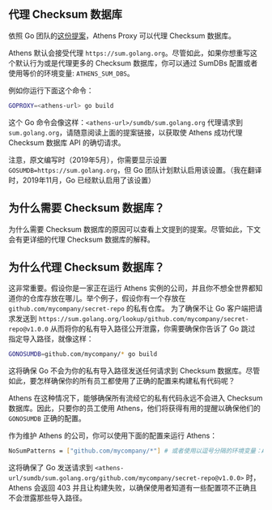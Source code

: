 ## 代理 Checksum 数据库

依照 Go 团队的[这份提案](https://go.googlesource.com/proposal/+/master/design/25530-sumdb.md '这份提案')，Athens Proxy 可以代理 Checksum 数据库。

Athens 默认会接受代理 `https://sum.golang.org`。尽管如此，如果你想重写这个默认行为或是代理更多的 Checksum 数据库，你可以通过 SumDBs 配置或者使用等价的环境变量: `ATHENS_SUM_DBS`。

例如你运行下面这个命令：
```bash
GOPROXY=<athens-url> go build
```

这个 Go 命令会像这样：`<athens-url>/sumdb/sum.golang.org` 代理请求到 `sum.golang.org`，请随意阅读上面的提案链接，以获取使 Athens 成功代理 Checksum 数据库 API 的确切请求。

注意，原文编写时（2019年5月），你需要显示设置 `GOSUMDB=https://sum.golang.org`，但 Go 团队计划默认启用该设置。（我在翻译时，2019年11月，Go 已经默认启用了该设置）

## 为什么需要 Checksum 数据库？
为什么需要 Checksum 数据库的原因可以查看上文提到的提案。尽管如此，下文会有更详细的代理 Checksum 数据库的解释。

## 为什么代理 Checksum 数据库？
这非常重要。假设你是一家正在运行 Athens 实例的公司，并且你不想全世界都知道你的仓库存放在哪儿。举个例子，假设你有一个存放在 `github.com/mycompany/secret-repo` 的私有仓库。
为了确保不让 Go 客户端把请求发送到 `https://sum.golang.org/lookup/github.com/mycompany/secret-repo@v1.0.0` 从而将你的私有导入路径公开泄露，你需要确保你告诉了 Go 跳过
指定导入路径，就像这样：
```bash
GONOSUMDB=github.com/mycompany/* go build
```

这将确保 Go 不会为你的私有导入路径发送任何请求到 Checksum 数据库。尽管如此，要怎样确保你的所有员工都使用了正确的配置来构建私有代码呢？

Athens 在这种情况下，能够确保所有流经它的私有代码永远不会进入 Checksum 数据库。因此，只要你的员工使用 Athens，他们将获得有用的提醒以确保他们的 `GONOSUMDB` 正确的配置。

作为维护 Athens 的公司，你可以使用下面的配置来运行 Athens：
```bash
NoSumPatterns = ["github.com/mycompany/*"] # 或者使用以逗号分隔的环境变量：ATHENS_GONOSUM_PATTERNS
```

这将确保了 Go 发送请求到 `<athens-url/sumdb/sum.golang.org/github.com/mycompany/secret-repo@v1.0.0>` 时，Athens 会返回 403 并且让构建失败，以确保使用者知道有一些配置项不正确且不会泄露那些导入路径。
